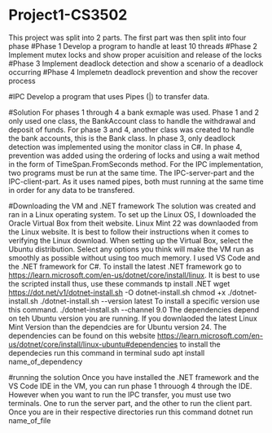 # Project1-CS3502
This project was split into 2 parts. The first part was then split into four phase
#Phase 1
Develop a program to handle at least 10 threads
#Phase 2
Implement mutex locks and show proper acuisition and release of the locks
#Phase 3
Implement deadlock detection and show a scenario of a deadlock occurring
#Phase 4
Implemetn deadlock prevention and show the recover process

#IPC
Develop a program that uses Pipes (|) to transfer data.

#Solution
For phases 1 through 4 a bank exmaple was used. Phase 1 and 2 only used one class, the BankAccount class to handle the withdrawal and deposit of funds. For phase 3 and 4, another class was created to handle the bank accounts, this is the Bank class. In phase 3, only deadlock detection was implemented using the monitor class in C#. In phase 4, prevention was added using the ordering of locks and using a wait method in the form of TimeSpan.FromSeconds method. For the IPC implementation, two programs must be run at the same time. The IPC-server-part and the IPC-client-part. As it uses named pipes, both must running at the same time in order for any data to be transfered. 

#Downloading the VM and .NET framework
The solution was created and ran in a Linux operating system. To set up the Linux OS, I downloaded the Oracle Virtual Box from theit website. Linux Mint 22 was downlaoded from the Linux website. It is best to follow their instructions when it comes to verifying the Linux download. 
When setting up the Virtual Box, select the Ubuntu distribution. Select any options you think will make the VM run as smoothly as possible without using too much memory. 
I used VS Code and the .NET framework for C#. 
To install the latest .NET framework go to https://learn.microsoft.com/en-us/dotnet/core/install/linux. 
It is best to use the scripted install thus, use these commands tp install .NET
wget https://dot.net/v1/dotnet-install.sh -O dotnet-install.sh
chmod +x ./dotnet-install.sh
./dotnet-install.sh --version latest
To install a specific version use this command. 
./dotnet-install.sh --channel 9.0
The dependencies depend on teh Ubuntu version you are running. If you downlaoded the latest Linux Mint Version than the dependcies are for Ubuntu version 24. The dependencies can be found on this website https://learn.microsoft.com/en-us/dotnet/core/install/linux-ubuntu#dependencies
to install the dependecies run this command in terminal
sudo apt install name_of_dependency

#running the solution
Once you have installed the .NET framework and the VS Code IDE in the VM, you can run phase 1 throuogh 4 through the IDE. However when you want to run the IPC transfer, you must use two terminals. One to run the server part, and the other to run the client part. Once you are in their respective directories run this command
dotnet run name_of_file



